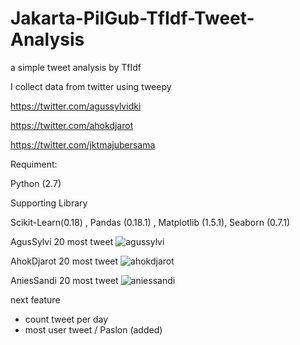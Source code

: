 # Jakarta-PilGub-TfIdf-Tweet-Analysis

a simple tweet analysis by TfIdf

I collect data from twitter using tweepy

https://twitter.com/agussylvidki

https://twitter.com/ahokdjarot

https://twitter.com/jktmajubersama

Requiment: 

Python (2.7) 

Supporting Library 

Scikit-Learn(0.18) , Pandas (0.18.1) , Matplotlib (1.5.1), Seaborn (0.7.1)

AgusSylvi 20 most tweet
![agussylvi](https://cloud.githubusercontent.com/assets/6647899/22696594/298d8fd0-ed81-11e6-91d6-21870c32ca8c.png)

AhokDjarot 20 most tweet
![ahokdjarot](https://cloud.githubusercontent.com/assets/6647899/22696581/207176c8-ed81-11e6-92d9-6d1012dbd7d7.png)

AniesSandi 20 most tweet
![aniessandi](https://cloud.githubusercontent.com/assets/6647899/22696588/24d3b096-ed81-11e6-89c6-bd767a187c0b.png)


next feature
+ count tweet per day 
+ most user tweet / Paslon (added)

